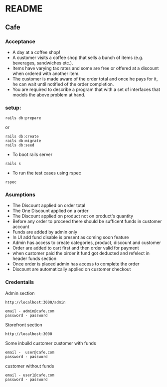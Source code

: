 # README
## Cafe

### Acceptance
- A day at a coffee shop!
- A customer visits a coffee shop that sells a bunch of items (e.g. beverages, sandwiches etc.).
- Items have varying tax rates and some are free or offered at a discount when ordered with another item.
- The customer is made aware of the order total and once he pays for it, he can wait until notified of the order completion.
- You are required to describe a program that with a set of interfaces that models the above problem at hand.

### setup:

```
rails db:prepare
```

or

```
rails db:create
rails db:migrate
rails db:seed
```

- To boot rails server

```
rails s
```

- To run the test cases using rspec

```
rspec
```

### Asumptions
- The Discount applied on order total
- The One Discount applied on a order
- The Discount applied on product not on product's quantity
- Before any order to proceed there should be sufficent funds in customer account
- Funds are added by admin only
- In UI add fund disable is present as coming soon feature
- Admin has access to create categories, product, discount and customer
- Order are added to cart first and then order valid for payment
- when customer paid the oirder it fund got deducted and refelect in header funds section
- Once order is placed admin has access to complete the order
- Discount are automatically applied on customer checkout

### Credentails

 Admin section

```
http://localhost:3000/admin

email - admin@cafe.com
password - password
```

 Storefront section

```
http://localhost:3000
```

Some inbuild customer
customer with funds

```
email -  user@cafe.com
password - password
```
customer without funds

```
email - user1@cafe.com
password - password
```